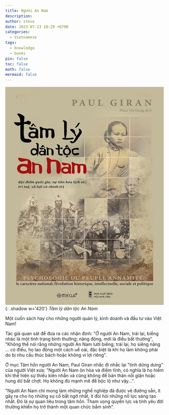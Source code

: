 ```yaml
---
title: Người An Nam
description: 
author: steve
date: 2023-07-23 10:29 +0700
categories:
  - Vietnamese
tags:
  - knowledge
  - books
pin: false
toc: false
math: false
mermaid: false
---
```

![Tâm lý dân tộc An Nam](/assets/img/post/an-nam.webp "Tâm lý dân tộc An Nam"){: .shadow w='420'}
_Tâm lý dân tộc An Nam_

Một cuốn sách hay cho những người quản lý, kinh doanh và đầu tư vào Việt Nam!

Tác giả quan sát để đưa ra các nhận định: "Ở người An Nam, trái lại, biếng nhác là một tình trạng bình thường; năng động, mới là điều bất thường", "Không thể nói rằng những người An Nam lười biếng; trái lại, họ siêng năng ... có điều, họ lao động một cách uể oải, đặc biệt là khi họ làm không phải do bị nhu cầu thúc bách hoặc không vì lợi riêng".

Ở mục Tâm hồn người An Nam, Paul Giran nhắc đi nhắc lại "tính dửng dưng" của người Việt xưa: "Người An Nam ôn hòa và điềm tĩnh, có nghĩa là họ hiếm khi thể hiện sự thiếu kiên nhẫn và cũng không để bản thân nổi giận hoặc hung dữ bất chợt. Họ không đủ mạnh mẽ để bộc lộ như vậy...".

"Người An Nam chỉ mong làm những nghề nghiệp đã được vẽ đường sẵn, ít gây ra cho họ những sự cố bất ngờ nhất, ít đòi hỏi những nỗ lực sáng tạo nhất. Đó là sự quan liêu trong tâm hồn. Tham vọng quyền lực và tình yêu đời thường khiến họ trở thành một quan chức bẩm sinh".